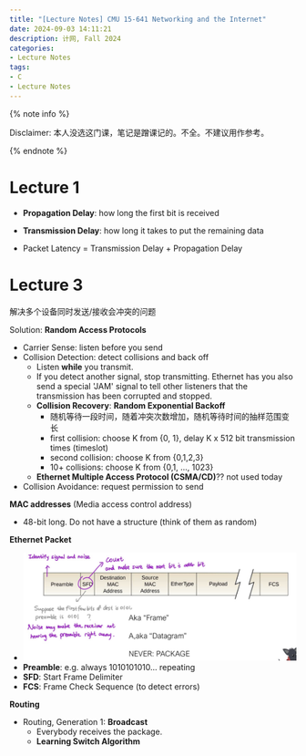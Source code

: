 ```yaml
---
title: "[Lecture Notes] CMU 15-641 Networking and the Internet"
date: 2024-09-03 14:11:21
description: 计网, Fall 2024
categories:
- Lecture Notes
tags:
- C
- Lecture Notes
---
```




{% note info %}

Disclaimer: 本人没选这门课，笔记是蹭课记的。不全。不建议用作参考。

{% endnote %}



# Lecture 1

- **Propagation Delay**: how long the first bit is received
- **Transmission Delay**: how long it takes to put the remaining data

- Packet Latency = Transmission Delay + Propagation Delay



# Lecture 3

解决多个设备同时发送/接收会冲突的问题

Solution: **Random Access Protocols**

- Carrier Sense: listen before you send
- Collision Detection: detect collisions and back off
  - Listen **while** you transmit. 
  - If you detect another signal, stop transmitting. Ethernet has you also send a special 'JAM' signal to tell other listeners that the transmission has been corrupted and stopped.
  - **Collision Recovery**: **Random Exponential Backoff**
    - 随机等待一段时间，随着冲突次数增加，随机等待时间的抽样范围变长
    - first collision: choose K from {0, 1}, delay K x 512 bit transmission times (timeslot)
    - second collision: choose K from {0,1,2,3}
    - 10+ collisions: choose K from {0,1, ..., 1023}
  - **Ethernet Multiple Access Protocol (CSMA/CD)**??  not used today 
- Collision Avoidance: request permission to send



**MAC addresses** (Media access control address)

- 48-bit long. Do not have a structure (think of them as random)

**Ethernet Packet**

- ![An Ethernet Packet](052-cmu-15641/ethernet-packet.png)
- **Preamble**: e.g. always 1010101010... repeating
- **SFD**: Start Frame Delimiter
- **FCS**: Frame Check Sequence (to detect errors)

**Routing**

- Routing, Generation 1: **Broadcast**
  - Everybody receives the package.
  - **Learning Switch Algorithm**
